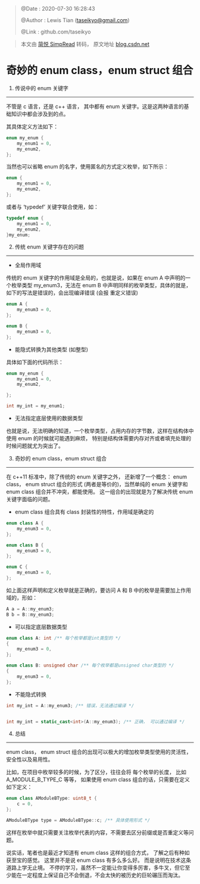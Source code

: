 > @Date    : 2020-07-30 16:28:43
>
> @Author  : Lewis Tian (taseikyo@gmail.com)
>
> @Link    : github.com/taseikyo

> 本文由 [简悦 SimpRead](http://ksria.com/simpread/) 转码， 原文地址 [blog.csdn.net](https://blog.csdn.net/xuanwolanxue/article/details/79801038)

# 奇妙的 enum class，enum struct 组合

1. 传说中的 enum 关键字
----------------

不管是 c 语言，还是 c++ 语言， 其中都有 enum 关键字。这是这两种语言的基础知识中都会涉及到的点。

其具体定义方法如下：

```c++
enum my_enum {
    my_enum1 = 0,
    my_enum2,
};
```

当然也可以省略 enum 的名字，使用匿名的方式定义枚举，如下所示：

```c++
enum {
    my_enum1 = 0,
    my_enum2,
};
```

或者与 ‘typedef’ 关键字联合使用，如：

```c++
typedef enum {
    my_enum1 = 0,
    my_enum2,
}my_enum;
```

2. 传统 enum 关键字存在的问题
-------------------

*   全局作用域

传统的 enum 关键字的作用域是全局的，也就是说，如果在 enum A 中声明的一个枚举类型 my_enum3，无法在 enum B 中声明同样的枚举类型，具体的就是，如下的写法是错误的，会出现编译错误 (会报 重定义错误)

```c++
enum A {
    my_enum3 = 0,
};

enum B {
    my_enum3 = 0,
};
```

*   能隐式转换为其他类型 (如整型)

具体如下面的代码所示：

```c++
enum my_enum {
    my_enum1 = 0,
    my_enum2,

};

int my_int = my_enum1;
```

*   无法指定底层使用的数据类型

也就是说，无法明确的知道，一个枚举类型，占用内存的字节数，这样在结构体中使用 enum 的时候就可能遇到麻烦， 特别是结构体需要内存对齐或者填充处理的时候问题就尤为突出了。

3. 奇妙的 enum class，enum struct 组合
--------------------------------

在 c++11 标准中，除了传统的 enum 关键字之外， 还新增了一个概念： enum class， enum struct 组合的形式 (两者是等价的)，当然单纯的 enum 关键字和 enum class 组合并不冲突，都能使用。 这一组合的出现就是为了解决传统 enum 关键字面临的问题。

*   enum class 组合具有 class 封装性的特性，作用域是确定的

```c++
enum class A {
    my_enum3 = 0,
};

enum class B {
    my_enum3 = 0,
};

enum C {
    my_enum3 = 0,
};
```

如上面这样声明和定义枚举就是正确的，要访问 A 和 B 中的枚举是需要加上作用域的，形如：

```c++
A a = A::my_enum3;
B b = B::my_enum3;
```

*   可以指定底层数据类型

```c++
enum class A: int /** 每个枚举都是int类型的 */
{
    my_enum3 = 0,
};

enum class B: unsigned char /** 每个枚举都是unsigned char类型的 */
{
    my_enum3 = 0,
};
```

*   不能隐式转换

```c++
int my_int = A::my_enum3; /** 错误，无法通过编译 */


int my_int = static_cast<int>(A::my_enum3); /** 正确， 可以通过编译 */
```

4. 总结
-----

enum class， enum struct 组合的出现可以极大的增加枚举类型使用的灵活性，安全性以及易用性。

比如，在项目中枚举较多的时候，为了区分，往往会将 每个枚举的长度， 比如 A_MODULE_B_TYPE_C 等等， 如果使用 enum class 组合的话，只需要在定义如下定义：

```c++
enum class AModuleBType: uint8_t {
    c = 0,
};

AModuleBType type = AModuleBType::c; /** 具体使用形式 */
```

这样在枚举中就只需要关注枚举代表的内容，不需要去区分前缀或是否重定义等问题。

说实话，笔者也是最近才知道有 enum class 这样的组合方式， 了解之后有种如获至宝的感觉。 这里并不是说 enum class 有多么多么好。 而是说明在技术这条道路上学无止境。 不停的学习，虽然不一定能让你变得多厉害，多牛叉，但它至少能在一定程度上保证自己不会倒退，不会太快的被历史的巨轮碾压而淘汰。